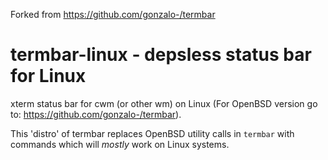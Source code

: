Forked from https://github.com/gonzalo-/termbar
# termbar-linux - depsless status bar for Linux
xterm status bar for cwm (or other wm) on Linux (For OpenBSD version go to: https://github.com/gonzalo-/termbar).

This 'distro' of termbar replaces OpenBSD utility calls in `termbar` with commands which will *mostly* work on Linux systems.
